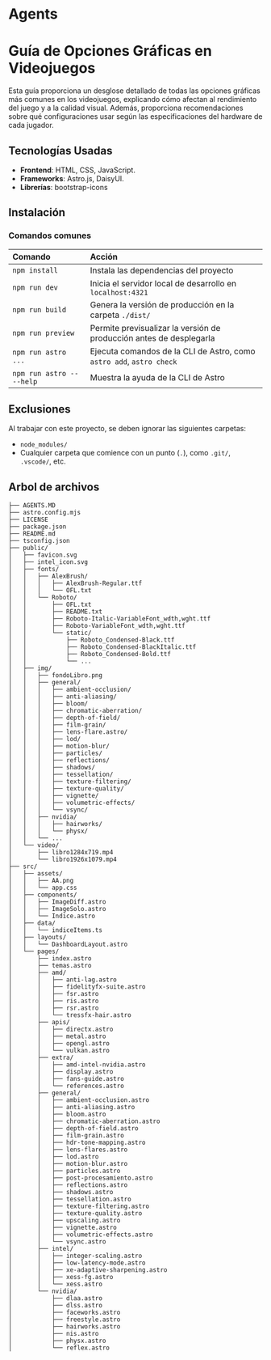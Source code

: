 # Agents

# Guía de Opciones Gráficas en Videojuegos

Esta guía proporciona un desglose detallado de todas las opciones gráficas más comunes en los videojuegos, explicando cómo afectan al rendimiento del juego y a la calidad visual. Además, proporciona recomendaciones sobre qué configuraciones usar según las especificaciones del hardware de cada jugador.

## Tecnologías Usadas

- **Frontend**: HTML, CSS, JavaScript.
- **Frameworks**: Astro.js, DaisyUI.
- **Librerías**: bootstrap-icons

## Instalación

### Comandos comunes

| Comando                   | Acción                                                               |
| :------------------------ | :------------------------------------------------------------------- |
| `npm install`             | Instala las dependencias del proyecto                                |
| `npm run dev`             | Inicia el servidor local de desarrollo en `localhost:4321`           |
| `npm run build`           | Genera la versión de producción en la carpeta `./dist/`              |
| `npm run preview`         | Permite previsualizar la versión de producción antes de desplegarla  |
| `npm run astro ...`       | Ejecuta comandos de la CLI de Astro, como `astro add`, `astro check` |
| `npm run astro -- --help` | Muestra la ayuda de la CLI de Astro                                  |

## Exclusiones

Al trabajar con este proyecto, se deben ignorar las siguientes carpetas:

- `node_modules/`
- Cualquier carpeta que comience con un punto (`.`), como `.git/`, `.vscode/`, etc.

## Arbol de archivos

```text
├── AGENTS.MD
├── astro.config.mjs
├── LICENSE
├── package.json
├── README.md
├── tsconfig.json
├── public/
│   ├── favicon.svg
│   ├── intel_icon.svg
│   ├── fonts/
│   │   ├── AlexBrush/
│   │   │   ├── AlexBrush-Regular.ttf
│   │   │   └── OFL.txt
│   │   └── Roboto/
│   │       ├── OFL.txt
│   │       ├── README.txt
│   │       ├── Roboto-Italic-VariableFont_wdth,wght.ttf
│   │       ├── Roboto-VariableFont_wdth,wght.ttf
│   │       └── static/
│   │           ├── Roboto_Condensed-Black.ttf
│   │           ├── Roboto_Condensed-BlackItalic.ttf
│   │           ├── Roboto_Condensed-Bold.ttf
│   │           └── ...
│   ├── img/
│   │   ├── fondoLibro.png
│   │   ├── general/
│   │   │   ├── ambient-occlusion/
│   │   │   ├── anti-aliasing/
│   │   │   ├── bloom/
│   │   │   ├── chromatic-aberration/
│   │   │   ├── depth-of-field/
│   │   │   ├── film-grain/
│   │   │   ├── lens-flare.astro/
│   │   │   ├── lod/
│   │   │   ├── motion-blur/
│   │   │   ├── particles/
│   │   │   ├── reflections/
│   │   │   ├── shadows/
│   │   │   ├── tessellation/
│   │   │   ├── texture-filtering/
│   │   │   ├── texture-quality/
│   │   │   ├── vignette/
│   │   │   ├── volumetric-effects/
│   │   │   └── vsync/
│   │   ├── nvidia/
│   │   │   ├── hairworks/
│   │   │   └── physx/
│   │   └── ...
│   └── video/
│       ├── libro1284x719.mp4
│       └── libro1926x1079.mp4
├── src/
│   ├── assets/
│   │   ├── AA.png
│   │   └── app.css
│   ├── components/
│   │   ├── ImageDiff.astro
│   │   ├── ImageSolo.astro
│   │   └── Indice.astro
│   ├── data/
│   │   └── indiceItems.ts
│   ├── layouts/
│   │   └── DashboardLayout.astro
│   └── pages/
│       ├── index.astro
│       ├── temas.astro
│       ├── amd/
│       │   ├── anti-lag.astro
│       │   ├── fidelityfx-suite.astro
│       │   ├── fsr.astro
│       │   ├── ris.astro
│       │   ├── rsr.astro
│       │   └── tressfx-hair.astro
│       ├── apis/
│       │   ├── directx.astro
│       │   ├── metal.astro
│       │   ├── opengl.astro
│       │   └── vulkan.astro
│       ├── extra/
│       │   ├── amd-intel-nvidia.astro
│       │   ├── display.astro
│       │   ├── fans-guide.astro
│       │   └── references.astro
│       ├── general/
│       │   ├── ambient-occlusion.astro
│       │   ├── anti-aliasing.astro
│       │   ├── bloom.astro
│       │   ├── chromatic-aberration.astro
│       │   ├── depth-of-field.astro
│       │   ├── film-grain.astro
│       │   ├── hdr-tone-mapping.astro
│       │   ├── lens-flares.astro
│       │   ├── lod.astro
│       │   ├── motion-blur.astro
│       │   ├── particles.astro
│       │   ├── post-procesamiento.astro
│       │   ├── reflections.astro
│       │   ├── shadows.astro
│       │   ├── tessellation.astro
│       │   ├── texture-filtering.astro
│       │   ├── texture-quality.astro
│       │   ├── upscaling.astro
│       │   ├── vignette.astro
│       │   ├── volumetric-effects.astro
│       │   └── vsync.astro
│       ├── intel/
│       │   ├── integer-scaling.astro
│       │   ├── low-latency-mode.astro
│       │   ├── xe-adaptive-sharpening.astro
│       │   ├── xess-fg.astro
│       │   └── xess.astro
│       └── nvidia/
│           ├── dlaa.astro
│           ├── dlss.astro
│           ├── faceworks.astro
│           ├── freestyle.astro
│           ├── hairworks.astro
│           ├── nis.astro
│           ├── physx.astro
│           └── reflex.astro
```
